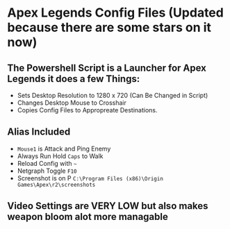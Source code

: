 # Apex Legends Config Files (Updated because there are some stars on it now)

## The Powershell Script is a Launcher for Apex Legends it does a few Things:
* Sets Desktop Resolution to 1280 x 720 (Can Be Changed in Script)
* Changes Desktop Mouse to Crosshair
* Copies Config Files to Appropreate Destinations.

## Alias Included
* `Mouse1` is Attack and Ping Enemy
* Always Run Hold `Caps` to Walk
* Reload Config with `~`
* Netgraph Toggle `F10`
* Screenshot is on P `C:\Program Files (x86)\Origin Games\Apex\r2\screenshots`

## Video Settings are VERY LOW but also makes weapon bloom alot more managable